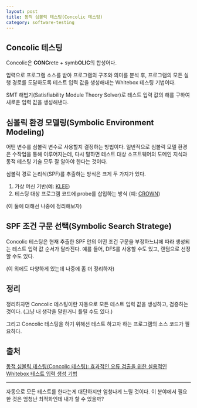 ```yaml
---
layout: post
title: 동적 심볼릭 테스팅(Concolic 테스팅)
category: software-testing
---
```


## Concolic 테스팅
Concolic은 **CONC**rete + symb**OLIC**의 합성어다.

입력으로 프로그램 소스를 받아 프로그램의 구조와 의미를 분석 후, 프로그램의 모든 실행 경로를 도달하도록 테스트 입력 값을 생성해내는 Whitebox 테스팅 기법이다.

SMT 해법기(Satisfiability Module Theory Solver)로 테스트 입력 값의 해를 구하여 새로운 입력 값을 생성해낸다.

## 심볼릭 환경 모델링(Symbolic Environment Modeling)
어떤 변수를 심볼릭 변수로 사용할지 결정하는 방법이다. 일반적으로 심볼릭 모델 환경은 수작업을 통해 이루어지는데, 다시 말하면 테스트 대상 소프트웨어의 도메인 지식과 동적 테스팅 기술 모두 잘 알아야 한다는 것이다.

심볼릭 경로 논리식(SPF)를 추출하는 방식은 크게 두 가지가 있다.

1. 가상 머신 기반(예: [KLEE](https://klee-se.org/))
1. 테스팅 대상 프로그램 코드에 probe를 삽입하는 방식 (예: [CROWN](https://www.vpluslab.kr/solution))

(이 둘에 대해선 나중에 정리해보자)

## SPF 조건 구문 선택(Symbolic Search Stratege)
Concolic 테스팅은 현재 추출한 SPF 안의 어떤 조건 구문을 부정하느냐에 따라 생성되는 테스트 입력 값 순서가 달라진다.
예를 들어, DFS를 사용할 수도 있고, 랜덤으로 선정할 수도 있다.

(이 외에도 다양하게 있는데 나중에 좀 더 정리하자)

## 정리
정리하자면 Concolic 테스팅이란 자동으로 모든 테스트 입력 값을 생성하고, 검증하는 것이다. (그냥 내 생각을 말한거니 틀릴 수도 있다.)

그리고 Concolic 테스팅을 하기 위해선 테스트 하고자 하는 프로그램의 소스 코드가 필요하다.

## 출처
[동적 심볼릭 테스팅(Concolic 테스팅): 효과적인 오류 검출을 위한 실용적인 Whitebox 테스트 입력 생성 기법](https://swtv.kaist.ac.kr/publications/c815bcf4acfcd559d68cc9c0-concolicd14cc2a4d305.pdf)

---

자동으로 모든 테스트를 한다는게 대단하지만 엄청나게 느릴 것이다. 이 분야에서 필요한 것은 엄청난 최적화인데 내가 할 수 있을까?